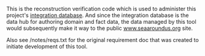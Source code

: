 This is the reconstruction verification code which is used to administer this project's [integration database](https://github.com/SeaAroundUs/integration-database).
And since the integration database is the data hub for authoring domain and fact data, the data managed by this tool would subsequently make it way to the public
www.seaaroundus.org site.

Also see /notes/reqs.txt for the original requirement doc that was created to initiate development of this tool.
